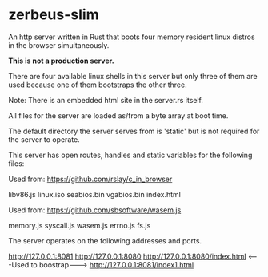 # zerbeus-slim
An http server written in Rust that boots four memory resident linux distros in the browser simultaneously.

**This is not a production server.**

There are four available linux shells in this server but only three of them are used because one of them bootstraps the other three.

Note: There is an embedded html site in the server.rs itself.

All files for the server are loaded as/from a byte array at boot time.

The default directory the server serves from is 'static' but is not required for the server to operate.

This server has open routes, handles and static variables for the following files:

Used from: https://github.com/rslay/c_in_browser

libv86.js
linux.iso
seabios.bin
vgabios.bin
index.html

Used from: https://github.com/sbsoftware/wasem.js

memory.js
syscall.js
wasem.js
errno.js
fs.js

The server operates on the following addresses and ports.

http://127.0.0.1:8081
http://127.0.0.1:8080
http://127.0.0.1:8080/index.html <---Used to boostrap--->
http://127.0.0.1:8081/index1.html
